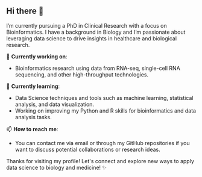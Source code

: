 
## Hi there 👋

I’m currently pursuing a PhD in Clinical Research with a focus on Bioinformatics. I have a background in Biology and I’m passionate about leveraging data science to drive insights in healthcare and biological research.

🔭 **Currently working on**: 
- Bioinformatics research using data from RNA-seq, single-cell RNA sequencing, and other high-throughput technologies.

🌱 **Currently learning**: 
- Data Science techniques and tools such as machine learning, statistical analysis, and data visualization.
- Working on improving my Python and R skills for bioinformatics and data analysis tasks.

📫 **How to reach me**: 
- You can contact me via email or through my GitHub repositories if you want to discuss potential collaborations or research ideas.

Thanks for visiting my profile! Let's connect and explore new ways to apply data science to biology and medicine! ✨
